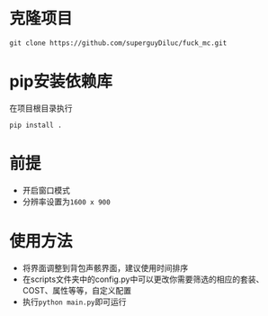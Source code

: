 # 克隆项目
```
git clone https://github.com/superguyDiluc/fuck_mc.git
```

# pip安装依赖库
在项目根目录执行
```
pip install .
```

# 前提
- 开启窗口模式
- 分辨率设置为`1600 x 900`

# 使用方法
- 将界面调整到背包声骸界面，建议使用时间排序
- 在scripts文件夹中的config.py中可以更改你需要筛选的相应的套装、COST、属性等等，自定义配置
- 执行`python main.py`即可运行